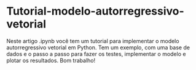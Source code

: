 # Tutorial-modelo-autorregressivo-vetorial

Neste artigo .ipynb você tem um tutorial para implementar o modelo autorregressivo vetorial em Python.
Tem um exemplo, com uma base de dados e o passo a passo para fazer os testes, implementar o modelo e plotar os resultados.
Bom trabalho!
